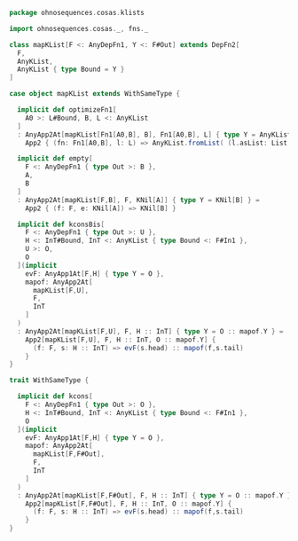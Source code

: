 
```scala
package ohnosequences.cosas.klists

import ohnosequences.cosas._, fns._

class mapKList[F <: AnyDepFn1, Y <: F#Out] extends DepFn2[
  F,
  AnyKList,
  AnyKList { type Bound = Y }
]

case object mapKList extends WithSameType {

  implicit def optimizeFn1[
    A0 >: L#Bound, B, L <: AnyKList
  ]
  : AnyApp2At[mapKList[Fn1[A0,B], B], Fn1[A0,B], L] { type Y = AnyKList.withBound[B] } =
    App2 { (fn: Fn1[A0,B], l: L) => AnyKList.fromList( (l.asList: List[A0]) map fn.f ) }

  implicit def empty[
    F <: AnyDepFn1 { type Out >: B },
    A,
    B
  ]
  : AnyApp2At[mapKList[F,B], F, KNil[A]] { type Y = KNil[B] } =
    App2 { (f: F, e: KNil[A]) => KNil[B] }

  implicit def kconsBis[
    F <: AnyDepFn1 { type Out >: U },
    H <: InT#Bound, InT <: AnyKList { type Bound <: F#In1 },
    U >: O,
    O
  ](implicit
    evF: AnyApp1At[F,H] { type Y = O },
    mapof: AnyApp2At[
      mapKList[F,U],
      F,
      InT
    ]
  )
  : AnyApp2At[mapKList[F,U], F, H :: InT] { type Y = O :: mapof.Y } =
    App2[mapKList[F,U], F, H :: InT, O :: mapof.Y] {
      (f: F, s: H :: InT) => evF(s.head) :: mapof(f,s.tail)
    }
}

trait WithSameType {

  implicit def kcons[
    F <: AnyDepFn1 { type Out >: O },
    H <: InT#Bound, InT <: AnyKList { type Bound <: F#In1 },
    O
  ](implicit
    evF: AnyApp1At[F,H] { type Y = O },
    mapof: AnyApp2At[
      mapKList[F,F#Out],
      F,
      InT
    ]
  )
  : AnyApp2At[mapKList[F,F#Out], F, H :: InT] { type Y = O :: mapof.Y } =
    App2[mapKList[F,F#Out], F, H :: InT, O :: mapof.Y] {
      (f: F, s: H :: InT) => evF(s.head) :: mapof(f,s.tail)
    }
}

```




[test/scala/cosas/DenotationTests.scala]: ../../../../test/scala/cosas/DenotationTests.scala.md
[test/scala/cosas/EqualityTests.scala]: ../../../../test/scala/cosas/EqualityTests.scala.md
[test/scala/cosas/DependentFunctionsTests.scala]: ../../../../test/scala/cosas/DependentFunctionsTests.scala.md
[test/scala/cosas/KListsTests.scala]: ../../../../test/scala/cosas/KListsTests.scala.md
[test/scala/cosas/RecordTests.scala]: ../../../../test/scala/cosas/RecordTests.scala.md
[test/scala/cosas/NatTests.scala]: ../../../../test/scala/cosas/NatTests.scala.md
[test/scala/cosas/TypeUnionTests.scala]: ../../../../test/scala/cosas/TypeUnionTests.scala.md
[main/scala/cosas/package.scala]: ../package.scala.md
[main/scala/cosas/types/package.scala]: ../types/package.scala.md
[main/scala/cosas/types/types.scala]: ../types/types.scala.md
[main/scala/cosas/types/parsing.scala]: ../types/parsing.scala.md
[main/scala/cosas/types/productTypes.scala]: ../types/productTypes.scala.md
[main/scala/cosas/types/syntax.scala]: ../types/syntax.scala.md
[main/scala/cosas/types/project.scala]: ../types/project.scala.md
[main/scala/cosas/types/denotations.scala]: ../types/denotations.scala.md
[main/scala/cosas/types/functionTypes.scala]: ../types/functionTypes.scala.md
[main/scala/cosas/types/serialization.scala]: ../types/serialization.scala.md
[main/scala/cosas/klists/replace.scala]: replace.scala.md
[main/scala/cosas/klists/cons.scala]: cons.scala.md
[main/scala/cosas/klists/klists.scala]: klists.scala.md
[main/scala/cosas/klists/take.scala]: take.scala.md
[main/scala/cosas/klists/package.scala]: package.scala.md
[main/scala/cosas/klists/takeFirst.scala]: takeFirst.scala.md
[main/scala/cosas/klists/toList.scala]: toList.scala.md
[main/scala/cosas/klists/filter.scala]: filter.scala.md
[main/scala/cosas/klists/pick.scala]: pick.scala.md
[main/scala/cosas/klists/drop.scala]: drop.scala.md
[main/scala/cosas/klists/map.scala]: map.scala.md
[main/scala/cosas/klists/at.scala]: at.scala.md
[main/scala/cosas/klists/syntax.scala]: syntax.scala.md
[main/scala/cosas/klists/fold.scala]: fold.scala.md
[main/scala/cosas/klists/noDuplicates.scala]: noDuplicates.scala.md
[main/scala/cosas/klists/slice.scala]: slice.scala.md
[main/scala/cosas/klists/find.scala]: find.scala.md
[main/scala/cosas/records/package.scala]: ../records/package.scala.md
[main/scala/cosas/records/recordTypes.scala]: ../records/recordTypes.scala.md
[main/scala/cosas/records/syntax.scala]: ../records/syntax.scala.md
[main/scala/cosas/records/reorder.scala]: ../records/reorder.scala.md
[main/scala/cosas/typeUnions/typeUnions.scala]: ../typeUnions/typeUnions.scala.md
[main/scala/cosas/typeUnions/package.scala]: ../typeUnions/package.scala.md
[main/scala/cosas/fns/predicates.scala]: ../fns/predicates.scala.md
[main/scala/cosas/fns/instances.scala]: ../fns/instances.scala.md
[main/scala/cosas/fns/package.scala]: ../fns/package.scala.md
[main/scala/cosas/fns/syntax.scala]: ../fns/syntax.scala.md
[main/scala/cosas/fns/functions.scala]: ../fns/functions.scala.md
[main/scala/cosas/subtyping.scala]: ../subtyping.scala.md
[main/scala/cosas/witness.scala]: ../witness.scala.md
[main/scala/cosas/equality.scala]: ../equality.scala.md
[main/scala/cosas/Nat.scala]: ../Nat.scala.md
[main/scala/cosas/Bool.scala]: ../Bool.scala.md